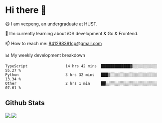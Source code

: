 
# Hi there 👋
😄 I am vecpeng, an undergraduate at HUST.

🌱 I’m currently learning about iOS development & Go & Frontend.

📫 How to reach me: 841298391cp@gmail.com

📊 My weekly development breakdown
<!--START_SECTION:waka-->

```text
TypeScript                 14 hrs 42 mins  █████████████▓░░░░░░░░░░░   55.27 %
Python                     3 hrs 32 mins   ███▒░░░░░░░░░░░░░░░░░░░░░   13.34 %
Other                      2 hrs 1 min     ██░░░░░░░░░░░░░░░░░░░░░░░   07.61 %
```

<!--END_SECTION:waka-->

## Github Stats
<a href="https://github.com/anuraghazra/github-readme-stats">
  <img align="center" src="https://github-readme-stats.vercel.app/api?username=vecpeng&count_private=true&hide=stars" />
</a>
<a href="https://github.com/anuraghazra/convoychat">
  <img align="center" src="https://github-readme-stats.vercel.app/api/top-langs/?username=vecpeng&layout=compact" />
</a>
